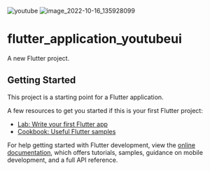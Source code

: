![youtube](https://user-images.githubusercontent.com/111181152/196026044-8962f8c6-d7ae-4aeb-8669-f748bd0878f8.png)
![image_2022-10-16_135928099](https://user-images.githubusercontent.com/111181152/196026052-50fb5797-aa5e-4e51-ad84-71b10e6b2099.png)
# flutter_application_youtubeui

A new Flutter project.

## Getting Started

This project is a starting point for a Flutter application.

A few resources to get you started if this is your first Flutter project:

- [Lab: Write your first Flutter app](https://docs.flutter.dev/get-started/codelab)
- [Cookbook: Useful Flutter samples](https://docs.flutter.dev/cookbook)

For help getting started with Flutter development, view the
[online documentation](https://docs.flutter.dev/), which offers tutorials,
samples, guidance on mobile development, and a full API reference.
